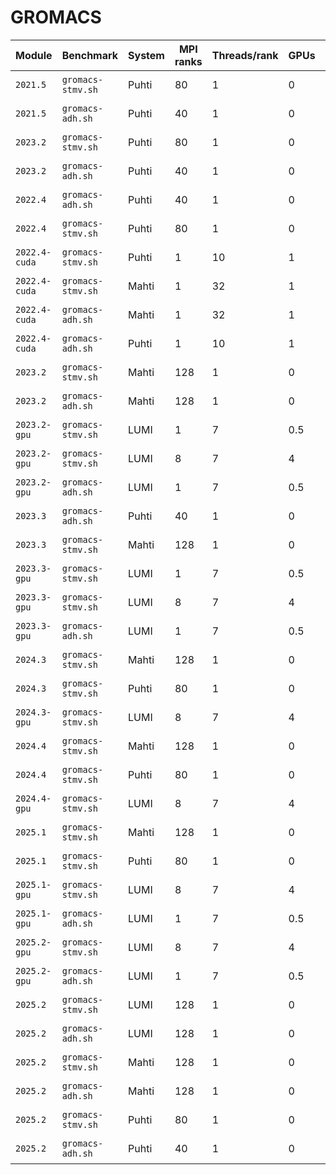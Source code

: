# GROMACS

| Module        | Benchmark         | System | MPI ranks | Threads/rank | GPUs | Performance (ns/day) | Date       |
|---------------|-------------------|--------|-----------|--------------|------|----------------------|------------|
| `2021.5`      | `gromacs-stmv.sh` | Puhti  | 80        | 1            | 0    | 3.627                | 2023-09-05 |
| `2021.5`      | `gromacs-adh.sh`  | Puhti  | 40        | 1            | 0    | 46.210               | 2023-09-05 |
| `2023.2`      | `gromacs-stmv.sh` | Puhti  | 80        | 1            | 0    | 3.871                | 2023-09-05 |
| `2023.2`      | `gromacs-adh.sh`  | Puhti  | 40        | 1            | 0    | 46.646               | 2023-09-05 |
| `2022.4`      | `gromacs-adh.sh`  | Puhti  | 40        | 1            | 0    | 46.385               | 2023-09-06 |
| `2022.4`      | `gromacs-stmv.sh` | Puhti  | 80        | 1            | 0    | 3.685                | 2023-09-06 |
| `2022.4-cuda` | `gromacs-stmv.sh` | Puhti  | 1         | 10           | 1    | 13.725               | 2023-09-13 |
| `2022.4-cuda` | `gromacs-stmv.sh` | Mahti  | 1         | 32           | 1    | 20.566               | 2023-09-14 |
| `2022.4-cuda` | `gromacs-adh.sh`  | Mahti  | 1         | 32           | 1    | 336.037              | 2023-09-14 |
| `2022.4-cuda` | `gromacs-adh.sh`  | Puhti  | 1         | 10           | 1    | 216.032              | 2023-09-14 |
| `2023.2`      | `gromacs-stmv.sh` | Mahti  | 128       | 1            | 0    | 9.588                | 2023-09-14 |
| `2023.2`      | `gromacs-adh.sh`  | Mahti  | 128       | 1            | 0    | 127.931              | 2023-09-14 |
| `2023.2-gpu`  | `gromacs-stmv.sh` | LUMI   | 1         | 7            | 0.5  | 15.564               | 2023-09-14 |
| `2023.2-gpu`  | `gromacs-stmv.sh` | LUMI   | 8         | 7            | 4    | 78.905               | 2023-09-14 |
| `2023.2-gpu`  | `gromacs-adh.sh`  | LUMI   | 1         | 7            | 0.5  | 234.541              | 2023-09-15 |
| `2023.3`      | `gromacs-adh.sh`  | Puhti  | 40        | 1            | 0    | 48.042               | 2023-11-14 |
| `2023.3`      | `gromacs-stmv.sh` | Mahti  | 128       | 1            | 0    | 9.475                | 2023-11-14 |
| `2023.3-gpu`  | `gromacs-stmv.sh` | LUMI   | 1         | 7            | 0.5  | 16.213               | 2023-11-17 |
| `2023.3-gpu`  | `gromacs-stmv.sh` | LUMI   | 8         | 7            | 4    | 78.376               | 2023-11-17 |
| `2023.3-gpu`  | `gromacs-adh.sh`  | LUMI   | 1         | 7            | 0.5  | 232.214              | 2023-11-17 |
| `2024.3`      | `gromacs-stmv.sh` | Mahti  | 128       | 1            | 0    | 9.744                | 2024-09-10 |
| `2024.3`      | `gromacs-stmv.sh` | Puhti  | 80        | 1            | 0    | 6.927                | 2024-09-10 |
| `2024.3-gpu`  | `gromacs-stmv.sh` | LUMI   | 8         | 7            | 4    | 105.015              | 2024-09-17 |
| `2024.4`      | `gromacs-stmv.sh` | Mahti  | 128       | 1            | 0    | 9.843                | 2024-11-07 |
| `2024.4`      | `gromacs-stmv.sh` | Puhti  | 80        | 1            | 0    | 6.927                | 2024-11-07 |
| `2024.4-gpu`  | `gromacs-stmv.sh` | LUMI   | 8         | 7            | 4    | 105.624              | 2024-11-07 |
| `2025.1`      | `gromacs-stmv.sh` | Mahti  | 128       | 1            | 0    | 9.889                | 2024-04-09 |
| `2025.1`      | `gromacs-stmv.sh` | Puhti  | 80        | 1            | 0    | 6.864                | 2025-05-07 |
| `2025.1-gpu`  | `gromacs-stmv.sh` | LUMI   | 8         | 7            | 4    | 109.033              | 2025-06-02 |
| `2025.1-gpu`  | `gromacs-adh.sh`  | LUMI   | 1         | 7            | 0.5  | 270.265              | 2025-06-02 |
| `2025.2-gpu`  | `gromacs-stmv.sh` | LUMI   | 8         | 7            | 4    | 109.791              | 2025-07-02 |
| `2025.2-gpu`  | `gromacs-adh.sh`  | LUMI   | 1         | 7            | 0.5  | 282.180              | 2025-07-02 |
| `2025.2`      | `gromacs-stmv.sh` | LUMI   | 128       | 1            | 0    | 10.415               | 2025-08-08 |
| `2025.2`      | `gromacs-adh.sh`  | LUMI   | 128       | 1            | 0    | 157.132              | 2025-08-08 |
| `2025.2`      | `gromacs-stmv.sh` | Mahti  | 128       | 1            | 0    | 9.934                | 2025-08-08 |
| `2025.2`      | `gromacs-adh.sh`  | Mahti  | 128       | 1            | 0    | 122.214              | 2025-08-08 |
| `2025.2`      | `gromacs-stmv.sh` | Puhti  | 80        | 1            | 0    | 6.736                | 2025-08-08 |
| `2025.2`      | `gromacs-adh.sh`  | Puhti  | 40        | 1            | 0    | 41.596               | 2025-08-08 |
